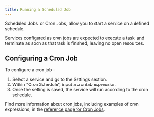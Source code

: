 ```yaml
---
title: Running a Scheduled Job
---
```


Scheduled Jobs, or Cron Jobs, allow you to start a service on a defined schedule.

Services configured as cron jobs are expected to execute a task, and terminate as soon as that task is finished, leaving no open resources.

## Configuring a Cron Job

To configure a cron job -
1. Select a service and go to the Settings section. 
2. Within "Cron Schedule", input a crontab expression.
3. Once the setting is saved, the service will run according to the cron schedule.

Find more information about cron jobs, including examples of cron expressions, in the [reference page for Cron Jobs](/reference/cron-jobs).